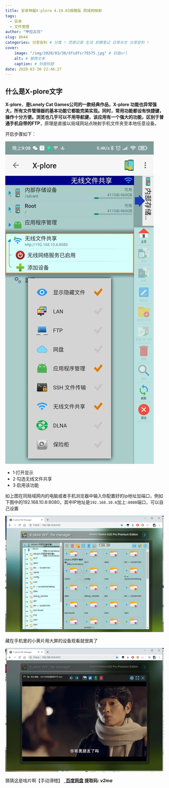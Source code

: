 ```yaml
---
title: 安卓神器X-plore 4.19.03捐赠版 局域网映射
tags:
  - 安卓
  - 文件管理
author: "甲拉古日"
slug: 8b44
categories: 分享安利 # 分类 ! 灵感记录 生活 折腾笔记 日常水文 分享安利 !
cover:
    image: "/img/2020/03/30/dfsdfsr76575.jpg" # 封面url
    alt: # 替换文本
    caption: # 封面标题
date: 2020-03-30 22:46:27
---
```




 什么是X-plore文字
------------

**X-plore**，**是Lonely Cat Games公司的一款经典作品，X-plore 功能也异常强大，所有文件管理器的基本功能它都能完美实现。同时，常用功能都设有快捷键，操作十分方便。浏览也几乎可以不用导航键，该应用有一个强大的功能，区别于普通手机自带的FTP**，原理是直接以局域网站点映射手机文件夹至本地任意设备。

开启步骤如下：

![](/img/2020/03/30/dfsdfsr76575.jpg)

- 1·打开显示
- 2·勾选无线文件共享
- 3·启用该功能

如上图在同局域网内的电脑或者手机浏览器中输入你配置好的ip地址加端口，例如下图中的192.168.10.6:8080，其中IP地址是`192.168.10.6`加上`:8080`端口，可以自己设置

![](/img/2020/03/30/HNfSPRip3wOxqh1.png)

藏在手机里的小黄片用大屏的设备观看就很爽了 

![](/img/2020/03/30/i37St9GbQX6kDwW.png)

猜猜这是啥片啊【手动滑稽】 **[  百度网盘](https://pan.baidu.com/s/1ONKfaR5hjeF2LohgjzwaaQ) 提取码: _v2ma_**